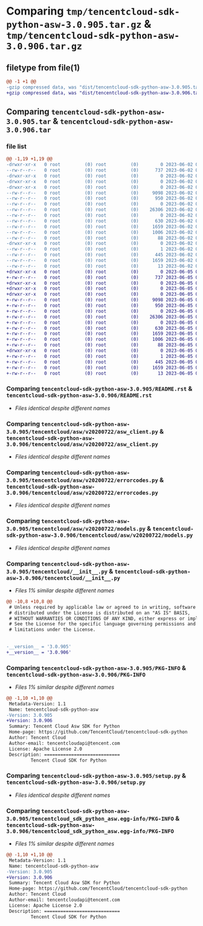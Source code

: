 # Comparing `tmp/tencentcloud-sdk-python-asw-3.0.905.tar.gz` & `tmp/tencentcloud-sdk-python-asw-3.0.906.tar.gz`

## filetype from file(1)

```diff
@@ -1 +1 @@
-gzip compressed data, was "dist/tencentcloud-sdk-python-asw-3.0.905.tar", last modified: Fri Jun  2 00:20:06 2023, max compression
+gzip compressed data, was "dist/tencentcloud-sdk-python-asw-3.0.906.tar", last modified: Mon Jun  5 00:26:38 2023, max compression
```

## Comparing `tencentcloud-sdk-python-asw-3.0.905.tar` & `tencentcloud-sdk-python-asw-3.0.906.tar`

### file list

```diff
@@ -1,19 +1,19 @@
-drwxr-xr-x   0 root         (0) root         (0)        0 2023-06-02 00:20:06.000000 tencentcloud-sdk-python-asw-3.0.905/
--rw-r--r--   0 root         (0) root         (0)      737 2023-06-02 00:20:06.000000 tencentcloud-sdk-python-asw-3.0.905/README.rst
-drwxr-xr-x   0 root         (0) root         (0)        0 2023-06-02 00:20:06.000000 tencentcloud-sdk-python-asw-3.0.905/tencentcloud/
-drwxr-xr-x   0 root         (0) root         (0)        0 2023-06-02 00:20:06.000000 tencentcloud-sdk-python-asw-3.0.905/tencentcloud/asw/
-drwxr-xr-x   0 root         (0) root         (0)        0 2023-06-02 00:20:06.000000 tencentcloud-sdk-python-asw-3.0.905/tencentcloud/asw/v20200722/
--rw-r--r--   0 root         (0) root         (0)     9098 2023-06-02 00:20:06.000000 tencentcloud-sdk-python-asw-3.0.905/tencentcloud/asw/v20200722/asw_client.py
--rw-r--r--   0 root         (0) root         (0)      950 2023-06-02 00:20:06.000000 tencentcloud-sdk-python-asw-3.0.905/tencentcloud/asw/v20200722/errorcodes.py
--rw-r--r--   0 root         (0) root         (0)        0 2023-06-02 00:20:06.000000 tencentcloud-sdk-python-asw-3.0.905/tencentcloud/asw/v20200722/__init__.py
--rw-r--r--   0 root         (0) root         (0)    26306 2023-06-02 00:20:06.000000 tencentcloud-sdk-python-asw-3.0.905/tencentcloud/asw/v20200722/models.py
--rw-r--r--   0 root         (0) root         (0)        0 2023-06-02 00:20:06.000000 tencentcloud-sdk-python-asw-3.0.905/tencentcloud/asw/__init__.py
--rw-r--r--   0 root         (0) root         (0)      630 2023-06-02 00:20:06.000000 tencentcloud-sdk-python-asw-3.0.905/tencentcloud/__init__.py
--rw-r--r--   0 root         (0) root         (0)     1659 2023-06-02 00:20:06.000000 tencentcloud-sdk-python-asw-3.0.905/PKG-INFO
--rw-r--r--   0 root         (0) root         (0)     1006 2023-06-02 00:20:06.000000 tencentcloud-sdk-python-asw-3.0.905/setup.py
--rw-r--r--   0 root         (0) root         (0)       88 2023-06-02 00:20:06.000000 tencentcloud-sdk-python-asw-3.0.905/setup.cfg
-drwxr-xr-x   0 root         (0) root         (0)        0 2023-06-02 00:20:06.000000 tencentcloud-sdk-python-asw-3.0.905/tencentcloud_sdk_python_asw.egg-info/
--rw-r--r--   0 root         (0) root         (0)        1 2023-06-02 00:20:06.000000 tencentcloud-sdk-python-asw-3.0.905/tencentcloud_sdk_python_asw.egg-info/dependency_links.txt
--rw-r--r--   0 root         (0) root         (0)      445 2023-06-02 00:20:06.000000 tencentcloud-sdk-python-asw-3.0.905/tencentcloud_sdk_python_asw.egg-info/SOURCES.txt
--rw-r--r--   0 root         (0) root         (0)     1659 2023-06-02 00:20:06.000000 tencentcloud-sdk-python-asw-3.0.905/tencentcloud_sdk_python_asw.egg-info/PKG-INFO
--rw-r--r--   0 root         (0) root         (0)       13 2023-06-02 00:20:06.000000 tencentcloud-sdk-python-asw-3.0.905/tencentcloud_sdk_python_asw.egg-info/top_level.txt
+drwxr-xr-x   0 root         (0) root         (0)        0 2023-06-05 00:26:38.000000 tencentcloud-sdk-python-asw-3.0.906/
+-rw-r--r--   0 root         (0) root         (0)      737 2023-06-05 00:26:37.000000 tencentcloud-sdk-python-asw-3.0.906/README.rst
+drwxr-xr-x   0 root         (0) root         (0)        0 2023-06-05 00:26:38.000000 tencentcloud-sdk-python-asw-3.0.906/tencentcloud/
+drwxr-xr-x   0 root         (0) root         (0)        0 2023-06-05 00:26:38.000000 tencentcloud-sdk-python-asw-3.0.906/tencentcloud/asw/
+drwxr-xr-x   0 root         (0) root         (0)        0 2023-06-05 00:26:38.000000 tencentcloud-sdk-python-asw-3.0.906/tencentcloud/asw/v20200722/
+-rw-r--r--   0 root         (0) root         (0)     9098 2023-06-05 00:26:37.000000 tencentcloud-sdk-python-asw-3.0.906/tencentcloud/asw/v20200722/asw_client.py
+-rw-r--r--   0 root         (0) root         (0)      950 2023-06-05 00:26:37.000000 tencentcloud-sdk-python-asw-3.0.906/tencentcloud/asw/v20200722/errorcodes.py
+-rw-r--r--   0 root         (0) root         (0)        0 2023-06-05 00:26:37.000000 tencentcloud-sdk-python-asw-3.0.906/tencentcloud/asw/v20200722/__init__.py
+-rw-r--r--   0 root         (0) root         (0)    26306 2023-06-05 00:26:37.000000 tencentcloud-sdk-python-asw-3.0.906/tencentcloud/asw/v20200722/models.py
+-rw-r--r--   0 root         (0) root         (0)        0 2023-06-05 00:26:37.000000 tencentcloud-sdk-python-asw-3.0.906/tencentcloud/asw/__init__.py
+-rw-r--r--   0 root         (0) root         (0)      630 2023-06-05 00:26:37.000000 tencentcloud-sdk-python-asw-3.0.906/tencentcloud/__init__.py
+-rw-r--r--   0 root         (0) root         (0)     1659 2023-06-05 00:26:38.000000 tencentcloud-sdk-python-asw-3.0.906/PKG-INFO
+-rw-r--r--   0 root         (0) root         (0)     1006 2023-06-05 00:26:37.000000 tencentcloud-sdk-python-asw-3.0.906/setup.py
+-rw-r--r--   0 root         (0) root         (0)       88 2023-06-05 00:26:38.000000 tencentcloud-sdk-python-asw-3.0.906/setup.cfg
+drwxr-xr-x   0 root         (0) root         (0)        0 2023-06-05 00:26:38.000000 tencentcloud-sdk-python-asw-3.0.906/tencentcloud_sdk_python_asw.egg-info/
+-rw-r--r--   0 root         (0) root         (0)        1 2023-06-05 00:26:38.000000 tencentcloud-sdk-python-asw-3.0.906/tencentcloud_sdk_python_asw.egg-info/dependency_links.txt
+-rw-r--r--   0 root         (0) root         (0)      445 2023-06-05 00:26:38.000000 tencentcloud-sdk-python-asw-3.0.906/tencentcloud_sdk_python_asw.egg-info/SOURCES.txt
+-rw-r--r--   0 root         (0) root         (0)     1659 2023-06-05 00:26:38.000000 tencentcloud-sdk-python-asw-3.0.906/tencentcloud_sdk_python_asw.egg-info/PKG-INFO
+-rw-r--r--   0 root         (0) root         (0)       13 2023-06-05 00:26:38.000000 tencentcloud-sdk-python-asw-3.0.906/tencentcloud_sdk_python_asw.egg-info/top_level.txt
```

### Comparing `tencentcloud-sdk-python-asw-3.0.905/README.rst` & `tencentcloud-sdk-python-asw-3.0.906/README.rst`

 * *Files identical despite different names*

### Comparing `tencentcloud-sdk-python-asw-3.0.905/tencentcloud/asw/v20200722/asw_client.py` & `tencentcloud-sdk-python-asw-3.0.906/tencentcloud/asw/v20200722/asw_client.py`

 * *Files identical despite different names*

### Comparing `tencentcloud-sdk-python-asw-3.0.905/tencentcloud/asw/v20200722/errorcodes.py` & `tencentcloud-sdk-python-asw-3.0.906/tencentcloud/asw/v20200722/errorcodes.py`

 * *Files identical despite different names*

### Comparing `tencentcloud-sdk-python-asw-3.0.905/tencentcloud/asw/v20200722/models.py` & `tencentcloud-sdk-python-asw-3.0.906/tencentcloud/asw/v20200722/models.py`

 * *Files identical despite different names*

### Comparing `tencentcloud-sdk-python-asw-3.0.905/tencentcloud/__init__.py` & `tencentcloud-sdk-python-asw-3.0.906/tencentcloud/__init__.py`

 * *Files 1% similar despite different names*

```diff
@@ -10,8 +10,8 @@
 # Unless required by applicable law or agreed to in writing, software
 # distributed under the License is distributed on an "AS IS" BASIS,
 # WITHOUT WARRANTIES OR CONDITIONS OF ANY KIND, either express or implied.
 # See the License for the specific language governing permissions and
 # limitations under the License.
 
 
-__version__ = '3.0.905'
+__version__ = '3.0.906'
```

### Comparing `tencentcloud-sdk-python-asw-3.0.905/PKG-INFO` & `tencentcloud-sdk-python-asw-3.0.906/PKG-INFO`

 * *Files 1% similar despite different names*

```diff
@@ -1,10 +1,10 @@
 Metadata-Version: 1.1
 Name: tencentcloud-sdk-python-asw
-Version: 3.0.905
+Version: 3.0.906
 Summary: Tencent Cloud Asw SDK for Python
 Home-page: https://github.com/TencentCloud/tencentcloud-sdk-python
 Author: Tencent Cloud
 Author-email: tencentcloudapi@tencent.com
 License: Apache License 2.0
 Description: ============================
         Tencent Cloud SDK for Python
```

### Comparing `tencentcloud-sdk-python-asw-3.0.905/setup.py` & `tencentcloud-sdk-python-asw-3.0.906/setup.py`

 * *Files identical despite different names*

### Comparing `tencentcloud-sdk-python-asw-3.0.905/tencentcloud_sdk_python_asw.egg-info/PKG-INFO` & `tencentcloud-sdk-python-asw-3.0.906/tencentcloud_sdk_python_asw.egg-info/PKG-INFO`

 * *Files 1% similar despite different names*

```diff
@@ -1,10 +1,10 @@
 Metadata-Version: 1.1
 Name: tencentcloud-sdk-python-asw
-Version: 3.0.905
+Version: 3.0.906
 Summary: Tencent Cloud Asw SDK for Python
 Home-page: https://github.com/TencentCloud/tencentcloud-sdk-python
 Author: Tencent Cloud
 Author-email: tencentcloudapi@tencent.com
 License: Apache License 2.0
 Description: ============================
         Tencent Cloud SDK for Python
```

